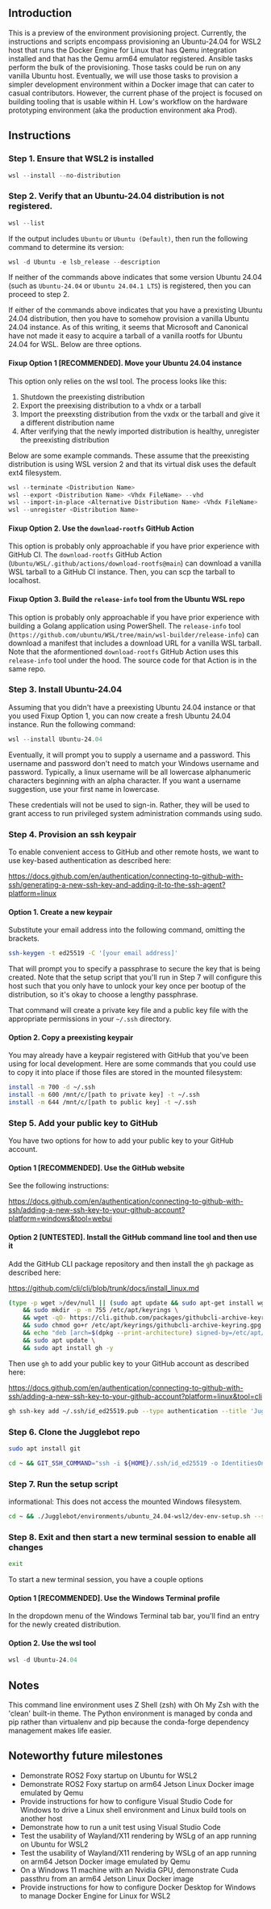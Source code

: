 
## Introduction

This is a preview of the environment provisioning project. Currently, the
instructions and scripts encompass provisioning an Ubuntu-24.04 for WSL2 host
that runs the Docker Engine for Linux that has Qemu integration installed and
that has the Qemu arm64 emulator registered. Ansible tasks perform the bulk of
the provisioning. Those tasks could be run on any vanilla Ubuntu host.
Eventually, we will use those tasks to provision a simpler development
environment within a Docker image that can cater to casual contributors.
However, the current phase of the project is focused on building tooling that is
usable within H. Low's workflow on the hardware prototyping environment (aka the
production environment aka Prod).

## Instructions

### Step 1. Ensure that WSL2 is installed

```PowerShell
wsl --install --no-distribution
```

### Step 2. Verify that an Ubuntu-24.04 distribution is not registered.

```PowerShell
wsl --list
```

If the output includes `Ubuntu` or `Ubuntu (Default)`, then run the following
command to determine its version:

```PowerShell
wsl -d Ubuntu -e lsb_release --description
```

If neither of the commands above indicates that some version Ubuntu 24.04 (such
as `Ubuntu-24.04` or `Ubuntu 24.04.1 LTS`) is registered, then you can proceed
to step 2. 

If either of the commands above indicates that you have a prexisting Ubuntu
24.04 distribution, then you have to somehow provision a vanilla Ubuntu 24.04
instance. As of this writing, it seems that Microsoft and Canonical have not
made it easy to acquire a tarball of a vanilla rootfs for Ubuntu 24.04 for WSL.
Below are three options.

#### Fixup Option 1 [RECOMMENDED]. Move your Ubuntu 24.04 instance

This option only relies on the wsl tool. The process looks like this:

1. Shutdown the preexisting distribution
2. Export the preexising distribution to a vhdx or a tarball
3. Import the preexsting distribution from the vxdx or the tarball and give it a
   different distribution name
4. After verifying that the newly imported distribution is healthy, unregister
   the preexisting distribution

Below are some example commands. These assume that the preexisting distribution
is using WSL version 2 and that its virtual disk uses the default ext4 filesystem.

```PowerShell
wsl --terminate <Distribution Name>
wsl --export <Distribution Name> <Vhdx FileName> --vhd
wsl --import-in-place <Alternative Distribution Name> <Vhdx FileName>
wsl --unregister <Distribution Name>
```

#### Fixup Option 2. Use the `download-rootfs` GitHub Action

This option is probably only approachable if you have prior experience with
GitHub CI. The `download-rootfs` GitHub Action
(`Ubuntu/WSL/.github/actions/download-rootfs@main`) can download a vanilla WSL
tarball to a GitHub CI instance. Then, you can scp the tarball to localhost.

#### Fixup Option 3. Build the `release-info` tool from the Ubuntu WSL repo

This option is probably only approachable if you have prior experience with
building a Golang application using PowerShell. The `release-info` tool
(`https://github.com/ubuntu/WSL/tree/main/wsl-builder/release-info`) can
download a manifest that includes a download URL for a vanilla WSL tarball. Note
that the aformentioned `download-rootfs` GitHub Action uses this `release-info`
tool under the hood. The source code for that Action is in the same repo.

### Step 3. Install Ubuntu-24.04

Assuming that you didn't have a preexisting Ubuntu 24.04 instance or that you
used Fixup Option 1, you can now create a fresh Ubuntu 24.04 instance. Run the
following command:

```PowerShell
wsl --install Ubuntu-24.04
```

Eventually, it will prompt you to supply a username and a password. This
username and password don't need to match your Windows username and password.
Typically, a linux username will be all lowercase alphanumeric characters
beginning with an alpha character. If you want a username suggestion, use your
first name in lowercase.

These credentials will not be used to sign-in. Rather, they will be used to
grant access to run privileged system administration commands using sudo.

### Step 4. Provision an ssh keypair

To enable convenient access to GitHub and other remote hosts, we want to use
key-based authentication as described here:

https://docs.github.com/en/authentication/connecting-to-github-with-ssh/generating-a-new-ssh-key-and-adding-it-to-the-ssh-agent?platform=linux

#### Option 1. Create a new keypair

Substitute your email address into the following command, omitting the brackets.

```Bash
ssh-keygen -t ed25519 -C '[your email address]'
```

That will prompt you to specify a passphrase to secure the key that is being
created. Note that the setup script that you'll run in Step 7 will configure
this host such that you only have to unlock your key once per bootup of the
distribution, so it's okay to choose a lengthy passphrase.

That command will create a private key file and a public key file with the
appropriate permissions in your `~/.ssh` directory.

#### Option 2. Copy a preexisting keypair

You may already have a keypair registered with GitHub that you've been using for
local development. Here are some commands that you could use to copy it into
place if those files are stored in the mounted filesystem:

```Bash
install -m 700 -d ~/.ssh
install -m 600 /mnt/c/[path to private key] -t ~/.ssh
install -m 644 /mnt/c/[path to public key] -t ~/.ssh
```

### Step 5. Add your public key to GitHub

You have two options for how to add your public key to your GitHub account.

#### Option 1 [RECOMMENDED]. Use the GitHub website

See the following instructions:

https://docs.github.com/en/authentication/connecting-to-github-with-ssh/adding-a-new-ssh-key-to-your-github-account?platform=windows&tool=webui

#### Option 2 [UNTESTED]. Install the GitHub command line tool and then use it

Add the GitHub CLI package repository and then install the `gh` package as
described here:

https://github.com/cli/cli/blob/trunk/docs/install_linux.md

```Bash
(type -p wget >/dev/null || (sudo apt update && sudo apt-get install wget -y)) \
	&& sudo mkdir -p -m 755 /etc/apt/keyrings \
	&& wget -qO- https://cli.github.com/packages/githubcli-archive-keyring.gpg | sudo tee /etc/apt/keyrings/githubcli-archive-keyring.gpg > /dev/null \
	&& sudo chmod go+r /etc/apt/keyrings/githubcli-archive-keyring.gpg \
	&& echo "deb [arch=$(dpkg --print-architecture) signed-by=/etc/apt/keyrings/githubcli-archive-keyring.gpg] https://cli.github.com/packages stable main" | sudo tee /etc/apt/sources.list.d/github-cli.list > /dev/null \
	&& sudo apt update \
	&& sudo apt install gh -y
```

Then use `gh` to add your public key to your GitHub account as described here:

https://docs.github.com/en/authentication/connecting-to-github-with-ssh/adding-a-new-ssh-key-to-your-github-account?platform=linux&tool=cli

```Bash
gh ssh-key add ~/.ssh/id_ed25519.pub --type authentication --title 'Jugglebot dev env'
```

### Step 6. Clone the Jugglebot repo

```Bash
sudo apt install git

cd ~ && GIT_SSH_COMMAND="ssh -i ${HOME}/.ssh/id_ed25519 -o IdentitiesOnly=yes" git clone git@github.com:Project-DeepBlue-Juggling/Jugglebot.git
```

### Step 7. Run the setup script

informational: This does not access the mounted Windows filesystem.

```Bash
cd ~ && ./Jugglebot/environments/ubuntu_24.04-wsl2/dev-env-setup.sh --ssh-keypair-name id_ed25519
```

### Step 8. Exit and then start a new terminal session to enable all changes

```Bash
exit
```

To start a new terminal session, you have a couple options

#### Option 1 [RECOMMENDED]. Use the Windows Terminal profile

In the dropdown menu of the Windows Terminal tab bar, you'll find an entry for
the newly created distribution.

#### Option 2. Use the wsl tool

```PowerShell
wsl -d Ubuntu-24.04
```

## Notes

This command line environment uses Z Shell (zsh) with Oh My Zsh with the 'clean'
built-in theme. The Python environment is managed by conda and pip rather than
virtualenv and pip because the conda-forge dependency management makes life
easier.

## Noteworthy future milestones

- Demonstrate ROS2 Foxy startup on Ubuntu for WSL2
- Demonstrate ROS2 Foxy startup on arm64 Jetson Linux Docker image emulated by
  Qemu
- Provide instructions for how to configure Visual Studio Code for Windows to
  drive a Linux shell environment and Linux build tools on another host
- Demonstrate how to run a unit test using Visual Studio Code
- Test the usability of Wayland/X11 rendering by WSLg of an app running on
  Ubuntu for WSL2
- Test the usability of Wayland/X11 rendering by WSLg of an app running on arm64
  Jetson Docker image emulated by Qemu
- On a Windows 11 machine with an Nvidia GPU, demonstrate Cuda passthru from an
  arm64 Jetson Linux Docker image
- Provide instructions for how to configure Docker Desktop for Windows to manage
  Docker Engine for Linux for WSL2


